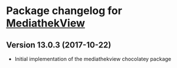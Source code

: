 # Package changelog for [MediathekView](https://chocolatey.org/packages/mediathekview)

## Version 13.0.3 (2017-10-22)
- Initial implementation of the mediathekview chocolatey package
